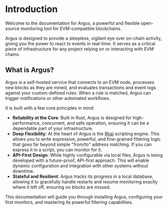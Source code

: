 # Introduction

Welcome to the documentation for Argus, a powerful and flexible open-source monitoring tool for EVM-compatible blockchains.

Argus is designed to provide a sleepless, vigilant eye over on-chain activity, giving you the power to react to events in real-time. It serves as a critical piece of infrastructure for any project relying on or interacting with EVM chains.

## What is Argus?

Argus is a self-hosted service that connects to an EVM node, processes new blocks as they are mined, and evaluates transactions and event logs against your custom-defined rules. When a rule is matched, Argus can trigger notifications or other automated workflows.

It is built with a few core principles in mind:

*   **Reliability at the Core**: Built in Rust, Argus is designed for high-performance, concurrent, and safe operation, ensuring it can be a dependable part of your infrastructure.
*   **Deep Flexibility**: At the heart of Argus is the [Rhai](https://rhai.rs) scripting engine. This allows you to write expressive, powerful, and fine-grained filtering logic that goes far beyond simple "from/to" address matching. If you can express it in a script, you can monitor for it.
*   **API-First Design**: While highly configurable via local files, Argus is being developed with a future-proof, API-first approach. This will enable dynamic configuration and integration with other systems without downtime.
*   **Stateful and Resilient**: Argus tracks its progress in a local database, allowing it to gracefully handle restarts and resume monitoring exactly where it left off, ensuring no blocks are missed.

This documentation will guide you through installing Argus, configuring your first monitors, and mastering its powerful filtering capabilities.
